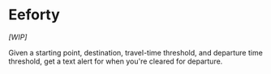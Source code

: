 # Eeforty

*[WIP]*

Given a starting point, destination, travel-time threshold, and departure time threshold, get a text alert for when you're cleared for departure.
